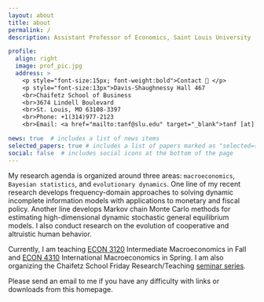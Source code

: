 ```yaml
---
layout: about
title: about
permalink: /
description: Assistant Professor of Economics, Saint Louis University

profile:
  align: right
  image: prof_pic.jpg
  address: > 
    <p style="font-size:15px; font-weight:bold">Contact 📮 </p>
    <p style="font-size:13px">Davis-Shaughnessy Hall 467
    <br>Chaifetz School of Business
    <br>3674 Lindell Boulevard
    <br>St. Louis, MO 63108-3397
    <br>Phone: +1(314)977-2123
    <br>Email: <a href="mailto:tanf@slu.edu" target="_blank">tanf [at] slu.edu </a></p>

news: true  # includes a list of news items
selected_papers: true # includes a list of papers marked as "selected={true}"
social: false  # includes social icons at the bottom of the page
---
```


My research agenda is organized around three areas: `macroeconomics`, `Bayesian statistics`, and `evolutionary dynamics`. One line of my recent research develops frequency-domain approaches to solving dynamic incomplete information models with applications to monetary and fiscal policy. Another line develops Markov chain Monte Carlo methods for estimating high-dimensional dynamic stochastic general equilibrium models. I also conduct research on the evolution of cooperative and altruistic human behavior.

Currently, I am teaching [ECON 3120](/courses/e3120/) Intermediate Macroeconomics in Fall and [ECON 4310](/courses/e4310/) International Macroeconomics in Spring. I am also organizing the Chaifetz School Friday Research/Teaching [seminar series](/misc/seminar/).

Please send an email to me if you have any difficulty with links or downloads from this homepage.
